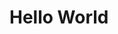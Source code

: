 <!doctype html>
<meta charset="utf-8">
<script src="https://distill.pub/template.v1.js"></script>
<script type="text/front-matter">
  title: "Article Title"
  description: "Description of the post"
  authors:
  - Chris Olah: http://colah.github.io
  - Shan Carter: http://shancarter.com
  affiliations:
  - Google Brain: http://g.co/brain
  - Google Brain: http://g.co/brain
</script>
<dt-article>
  <h1>Hello World</h1>
</dt-article>



